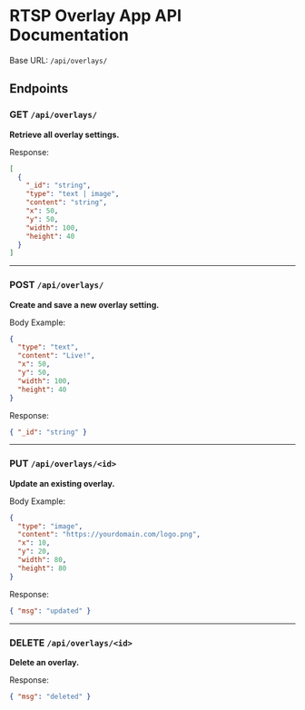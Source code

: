 # RTSP Overlay App API Documentation

Base URL: `/api/overlays/`

## Endpoints

### GET `/api/overlays/`
**Retrieve all overlay settings.**

Response:
```json
[
  {
    "_id": "string",
    "type": "text | image",
    "content": "string",
    "x": 50,
    "y": 50,
    "width": 100,
    "height": 40
  }
]
```

---

### POST `/api/overlays/`
**Create and save a new overlay setting.**

Body Example:
```json
{
  "type": "text",
  "content": "Live!",
  "x": 50,
  "y": 50,
  "width": 100,
  "height": 40
}
```
Response:
```json
{ "_id": "string" }
```

---

### PUT `/api/overlays/<id>`
**Update an existing overlay.**

Body Example:
```json
{
  "type": "image",
  "content": "https://yourdomain.com/logo.png",
  "x": 10,
  "y": 20,
  "width": 80,
  "height": 80
}
```
Response:
```json
{ "msg": "updated" }
```

---

### DELETE `/api/overlays/<id>`
**Delete an overlay.**

Response:
```json
{ "msg": "deleted" }
```